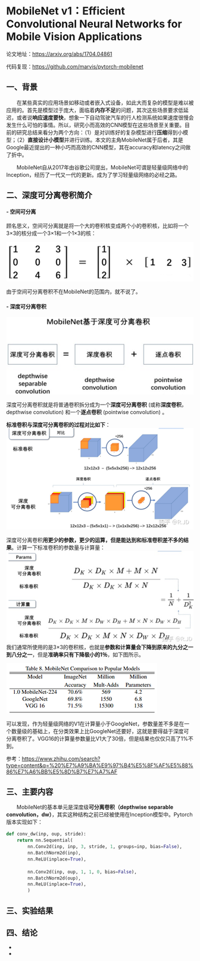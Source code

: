 # **MobileNet v1：Efficient Convolutional Neural Networks for Mobile Vision Applications**

论文地址：<https://arxiv.org/abs/1704.04861>

代码复现：<https://github.com/marvis/pytorch-mobilenet>



## 一、背景

&emsp;&emsp;在某些真实的应用场景如移动或者嵌入式设备，如此大而复杂的模型是难以被应用的。首先是模型过于庞大，面临着**内存不足**的问题，其次这些场景要求低延迟，或者说**响应速度要快**，想象一下自动驾驶汽车的行人检测系统如果速度很慢会发生什么可怕的事情。所以，研究小而高效的CNN模型在这些场景至关重要。目前的研究总结来看分为两个方向：（1）是对训练好的复杂模型进行**压缩**得到小模型；（2）**直接设计小模型**并进行训练。本文的主角MobileNet属于后者，其是Google最近提出的一种小巧而高效的CNN模型，其在accuracy和latency之间做了折中。

&emsp;&emsp;MobileNet自从2017年由谷歌公司提出，MobileNet可谓是轻量级网络中的Inception，经历了一代又一代的更新。成为了学习轻量级网络的必经之路。


## 二、深度可分离卷积简介

#### - 空间可分离

顾名思义，空间可分离就是将一个大的卷积核变成两个小的卷积核，比如将一个3×3的核分成一个3×1和一个1×3的核：

![这里随便写文字](https://github.com/clw5180/CV_Paper/blob/master/res/MobileNetV1/1.png)

由于空间可分离卷积不在MobileNet的范围内，就不说了。

#### - 深度可分离卷积
![这里随便写文字](https://github.com/clw5180/CV_Paper/blob/master/res/MobileNetV1/2.png)

深度可分离卷积就是将普通卷积拆分成为一个**深度可分离卷积** (或称**深度卷积**，depthwise convolution) 和一个**逐点卷积** (pointwise convolution) 。

**标准卷积与深度可分离卷积的过程对比如下**：
![这里随便写文字](https://github.com/clw5180/CV_Paper/blob/master/res/MobileNetV1/3.jpg)

深度可分离卷积**用更少的参数，更少的运算，但是能达到和标准卷积差不多的结果**。计算一下标准卷积的参数量与计算量：
![这里随便写文字](https://github.com/clw5180/CV_Paper/blob/master/res/MobileNetV1/4.png)
我们通常所使用的是3×3的卷积核，也就是**参数和计算量会下降到原来的九分之一到八分之一**，但是**准确率只有下降极小的1％**，如下图所示。

![这里随便写文字](https://github.com/clw5180/CV_Paper/blob/master/res/MobileNetV1/5.png)

可以发现，作为轻量级网络的V1在计算量小于GoogleNet，参数量差不多是在一个数量级的基础上，在分类效果上比GoogleNet还要好，这就是要得益于深度可分离卷积了。VGG16的计算量参数量比V1大了30倍，但是结果也仅仅只高了1%不到。




参考：<https://www.zhihu.com/search?type=content&q=%20%E7%A9%BA%E9%97%B4%E5%8F%AF%E5%88%86%E7%A6%BB%E5%8D%B7%E7%A7%AF>



## 三、主要内容

&emsp;&emsp;MobileNet的基本单元是深度级**可分离卷积（depthwise separable convolution，dw）**，其实这种结构之前已经被使用在Inception模型中。Pytorch版本实现如下：

```python
def conv_dw(inp, oup, stride):
    return nn.Sequential(
        nn.Conv2d(inp, inp, 3, stride, 1, groups=inp, bias=False),
        nn.BatchNorm2d(inp),
        nn.ReLU(inplace=True),
    
        nn.Conv2d(inp, oup, 1, 1, 0, bias=False),
        nn.BatchNorm2d(oup),
        nn.ReLU(inplace=True),
        )
```







## 三、实验结果





## 四、结论

* 
* 